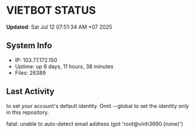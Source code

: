 # VIETBOT STATUS
**Updated**: Sat Jul 12 07:51:34 AM +07 2025

## System Info
- IP: 103.77.172.150
- Uptime: up 6 days, 11 hours, 38 minutes
- Files: 26389

## Last Activity

to set your account's default identity.
Omit --global to set the identity only in this repository.

fatal: unable to auto-detect email address (got 'root@vinh3690.(none)')
